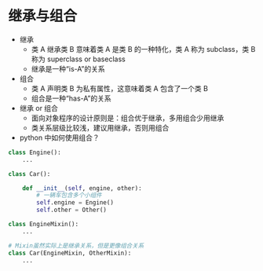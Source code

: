 # 继承与组合

- 继承
  - 类 A 继承类 B 意味着类 A 是类 B 的一种特化，类 A 称为 subclass，类 B 称为 superclass or baseclass
  - 继承是一种“is-A”的关系
- 组合
  - 类 A 声明类 B 为私有属性，这意味着类 A 包含了一个类 B
  - 组合是一种“has-A”的关系
- 继承 or 组合
  - 面向对象程序的设计原则是：组合优于继承，多用组合少用继承
  - 类关系层级比较浅，建议用继承，否则用组合
- python 中如何使用组合？

```python
class Engine():
    ...

class Car():

    def __init__(self, engine, other):
        # 一辆车包含多个小组件
        self.engine = Engine()
        self.other = Other()
```

```python
class EngineMixin():
    ...

# Mixin虽然实际上是继承关系，但是更像组合关系
class Car(EngineMixin, OtherMixin):
    ...
```
